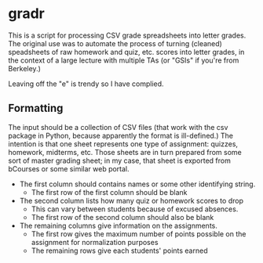 # gradr

This is a script for processing CSV grade spreadsheets into letter grades.
The original use was to automate the process of turning (cleaned) speadsheets of raw homework and quiz, etc. scores into letter grades, in the context of a large lecture with multiple TAs (or "GSIs" if you're from Berkeley.)

Leaving off the "e" is trendy so I have complied.

## Formatting

The input should be a collection of CSV files (that work with the csv package in Python, because apparently the format is ill-defined.)
The intention is that one sheet represents one type of assignment: quizzes, homework, midterms, etc.
Those sheets are in turn prepared from some sort of master grading sheet; in my case, that sheet is exported from bCourses or some similar web portal.

* The first column should contains names or some other identifying string.
  * The first row of the first column should be blank
* The second column lists how many quiz or homework scores to drop
  * This can vary between students because of excused absences.
  * The first row of the second column should also be blank
* The remaining columns give information on the assignments.
  * The first row gives the maximum number of points possible on the assignment for normalization purposes
  * The remaining rows give each students' points earned
